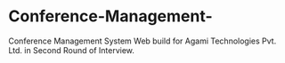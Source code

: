 # Conference-Management-
Conference Management System Web build for Agami Technologies Pvt. Ltd. in Second Round of Interview.
